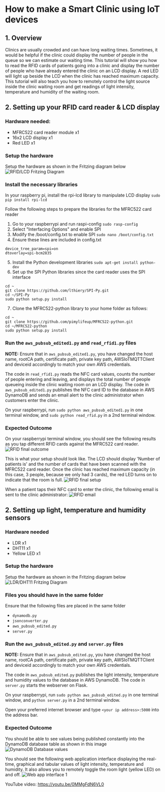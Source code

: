 # How to make a Smart Clinic using IoT devices

## 1. Overview
Clinics are usually crowded and can have long waiting times. Sometimes, it would be helpful if the clinic could display the number of people in the queue so we can estimate our waiting time. This tutorial will show you how to read the RFID cards of patients going into a clinic and display the number of people who have already entered the clinic on an LCD display. A red LED will light up beside the LCD when the clinic has reached maximum capacity. This tutorial will also teach you how to remotely control the light source inside the clinic waiting room and get readings of light intensity, temperature and humidity of the waiting room.

## 2. Setting up your RFID card reader & LCD display

### Hardware needed:
* MFRC522 card reader module x1
* 16x2 LCD display x1
* Red LED x1

### Setup the hardware
Setup the hardware as shown in the Fritzing diagram below
![RFID/LCD Fritzing Diagram](/img/fritz2.png)

### Install the necessary libraries
In your raspberry pi, install the rpi-lcd library to manipulate LCD display
`sudo pip install rpi-lcd`

Follow the following steps to prepare the libraries for the MFRC522 card reader
1. Go to your raspberrypi and run raspi-config
`sudo rasp-config`
2. Select "Interfacing Options" and enable SPI
3. Modify the /boot/config.txt to enable SPI
`sudo nano /boot/config.txt`
4. Ensure these lines are included in config.txt
```
device_tree_param=spi=on
dtoverlay=spi-bcm2835
```
5. Install the Python development libraries
`sudo apt-get install python-dev`
6. Set up the SPI Python libraries since the card reader uses the SPI interface
```
cd ~
git clone https://github.com/lthiery/SPI-Py.git
cd ~/SPI-Py
sudo python setup.py install
```
7. Clone the MFRC522-python library to your home folder as follows:
```
cd ~
git clone https://github.com/pimylifeup/MFRC522-python.git
cd ~/MFRC522-python
sudo python setup.py install
```

### Run the `aws_pubsub_edited1.py` and `read_rfid1.py` files
**NOTE:** Ensure that in `aws_pubsub_edited1.py`, you have changed the host name, rootCA path, certificate path, private key path, AWSIoTMQTTClient and deviceid accordingly to match your own AWS credentials.

The code in `read_rfid1.py` reads the NFC card values, counts the number of people entering and leaving, and displays the total number of people queueing inside the clinic waiting room on an LCD display.
The code in `aws_pubsub_edited1.py` publishes the NFC card ID to the database in AWS DynamoDB and sends an email alert to the clinic administrator when customers enter the clinic.

On your raspberrypi, run `sudo python aws_pubsub_edited1.py` in one terminal window, and `sudo python read_rfid.py` in a 2nd terminal window.


### Expected Outcome
On your raspberrypi terminal window, you should see the following results as you tap different RFID cards against the MFRC522 card reader.
![RFID final outcome](/img/outcome_rfid2.png)

This is what your setup should look like. The LCD should display 'Number of patients is' and the number of cards that have been scanned with the MFRC522 card reader. Once the clinic has reached maximum capacity (in this case, 3 people, because we only had 3 cards), the red LED turns on to indicate that the room is full.
![RFID final setup](/img/outcome_rfid.jpg)

When a patient taps their NFC card to enter the clinic, the following email is sent to the clinic administrator:
![RFID email](/img/email.png)

## 2. Setting up light, temperature and humidity sensors

### Hardware needed
* LDR x1
* DHT11 x1
* Yellow LED x1

### Setup the hardware
Setup the hardware as shown in the Fritzing diagram below
![LDR/DHT11 Fritzing Diagram](/img/fritz1.png)

### Files you should have in the same folder
Ensure that the following files are placed in the same folder
* `dynamodb.py`
* `jsonconverter.py`
* `aws_pubsub_edited.py`
* `server.py`

### Run the `aws_pubsub_edited.py` and `server.py` files
**NOTE:** Ensure that in `aws_pubsub_edited.py`, you have changed the host name, rootCA path, certificate path, private key path, AWSIoTMQTTClient and deviceid accordingly to match your own AWS credentials.

The code in `aws_pubsub_edited.py` publishes the light intensity, temperature and humidity values to the database in AWS DynamoDB.
The code in `server.py` starts the webserver on Flask. 

On your raspberrypi, run `sudo python aws_pubsub_edited.py` in one terminal window, and `python server.py` in a 2nd terminal window.

Open your preferred internet browser and type `<your ip address>:5000` into the address bar.

### Expected Outcome
You should be able to see values being published constantly into the DynamoDB database table as shown in this image
![DynamoDB Database values](/img/db.jpg)

You should see the following web application interface displaying the real-time, graphical and tabular values of light intensity, temperature and humidity. It also allows you to remotely toggle the room light (yellow LED) on and off.
![Web app interface 1](/img/webapp1.png)


YouTube video: https://youtu.be/0MMgFdN6VL0
